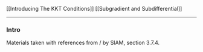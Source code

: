 [[Introducing The KKT Conditions]]
[[Subgradient and Subdifferential]]

---
### Intro

Materials taken with references from /<First Order Optimizations Method/> by SIAM, section 3.7.4. 



